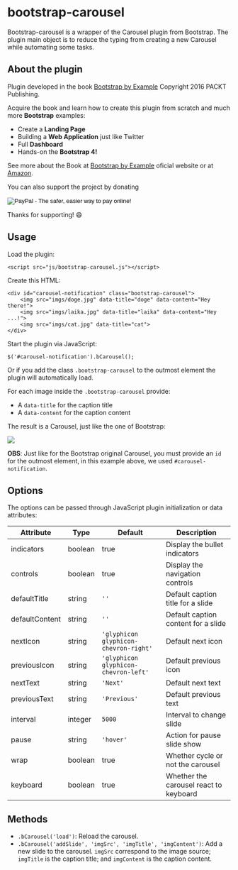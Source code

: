 bootstrap-carousel
==================

Bootstrap-carousel is a wrapper of the Carousel plugin from Bootstrap. The plugin main object is to reduce the typing from creating a new Carousel while automating some tasks.

## About the plugin

Plugin developed in the book [Bootstrap by Example](https://www.packtpub.com/web-development/bootstrap-example)
Copyright 2016 PACKT Publishing.

Acquire the book and learn how to create this plugin from scratch and much more __Bootstrap__ examples:

 - Create a __Landing Page__
 - Building a __Web Application__ just like Twitter
 - Full __Dashboard__
 - Hands-on the __Bootstrap 4!__

See more about the Book at [Bootstrap by Example](https://www.packtpub.com/web-development/bootstrap-example) oficial website or at [Amazon](http://www.amazon.com/Bootstrap-Example-Silvio-Moreto-Pereira/dp/1785288873). 

You can also support the project by donating

<form action="https://www.paypal.com/cgi-bin/webscr" method="post" target="_top">
<input type="hidden" name="cmd" value="_s-xclick">
<input type="hidden" name="hosted_button_id" value="FSC9BZ4WTN57Y">
<input type="image" src="http://hoopsforthedream.publishpath.com/websites/hoopsforthedream/templates/splash/images/paypal.png" border="0" name="submit" alt="PayPal - The safer, easier way to pay online!">
<img alt="" border="0" src="https://www.paypalobjects.com/pt_BR/i/scr/pixel.gif" width="1" height="1">
</form>

Thanks for supporting! :smile:

## Usage

Load the plugin:

    <script src="js/bootstrap-carousel.js"></script>

Create this HTML:

    <div id="carousel-notification" class="bootstrap-carousel">
        <img src="imgs/doge.jpg" data-title="doge" data-content="Hey there!">
        <img src="imgs/laika.jpg" data-title="laika" data-content="Hey ...!">
        <img src="imgs/cat.jpg" data-title="cat">
    </div>

Start the plugin via JavaScript:

    $('#carousel-notification').bCarousel();

Or if you add the class `.bootstrap-carousel` to the outmost element the plugin will automatically load.

For each image inside the `.bootstrap-carousel` provide:

 - A `data-title` for the caption title
 - A `data-content` for the caption content

The result is a Carousel, just like the one of Bootstrap:

![](https://raw.githubusercontent.com/silviomoreto/bootstrap-carousel/master/example_screenshot.png?token=ACQPDwUGFutLR2lkK8IMJy-fvBAxSQiQks5WuW9UwA%3D%3D)

__OBS__: Just like for the Bootstrap original Carousel, you must provide an `id` for the outmost element, in this example above, we used `#carousel-notification`.

## Options

The options can be passed through JavaScript plugin initialization or data attributes:

| Attribute | Type | Default | Description |
| --- | --- | --- | --- |
| indicators | boolean | true | Display the bullet indicators |
| controls | boolean | true | Display the navigation controls |
| defaultTitle | string | `''` | Default caption title for a slide |
| defaultContent | string | `''` | Default caption content for a slide |
| nextIcon | string | `'glyphicon glyphicon-chevron-right'` | Default next icon |
| previousIcon | string | `'glyphicon glyphicon-chevron-left'` | Default previous icon |
| nextText | string | `'Next'` | Default next text |
| previousText | string | `'Previous'` | Default previous text |
| interval | integer | `5000` | Interval to change slide |
| pause | string | `'hover'` | Action for pause slide show |
| wrap | boolean | true | Whether cycle or not the carousel |
| keyboard | boolean | true | Whether the carousel react to keyboard |

## Methods

- `.bCarousel('load')`: Reload the carousel.
- `.bCarousel('addSlide', 'imgSrc', 'imgTitle', 'imgContent')`: Add a new slide to the carousel. `imgSrc` correspond to the image source; `imgTitle` is the caption title; and `imgContent` is the caption content.
